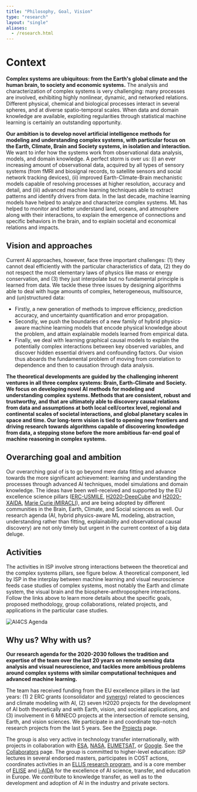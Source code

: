 ```yaml
---
title: "Philosophy, Goal, Vision"
type: "research"
layout: "single"
aliases:
  - /research.html
---
```


# Context

**Complex systems are ubiquitous: from the Earth's global climate and the human brain, to society and economic systems.** The analysis and characterization of complex systems is very challenging: many processes are involved, exhibiting highly nonlinear, dynamic, and networked relations. Different physical, chemical and biological processes interact in several spheres, and at diverse spatio-temporal scales. When data and domain knowledge are available, exploiting regularities through statistical machine learning is certainly an outstanding opportunity.

**Our ambition is to develop novel artificial intelligence methods for modeling and understanding complex systems, with particular focus on the Earth, Climate, Brain and Society systems, in isolation and interaction.** We want to infer how the systems work from observational data analysis, models, and domain knowledge. A perfect storm is over us: (i) an ever increasing amount of observational data, acquired by all types of sensory systems (from fMRI and biosignal records, to satellite sensors and social network tracking devices), (ii) improved Earth-Climate-Brain mechanistic models capable of resolving processes at higher resolution, accuracy and detail, and (iii) advanced machine learning techniques able to extract patterns and identify drivers from data. In the last decade, machine learning models have helped to analyze and characterize complex systems. ML has helped to monitor and better understand land, oceans, and atmosphere along with their interactions, to explain the emergence of connections and specific behaviors in the brain, and to explain societal and economical relations and impacts.

## Vision and approaches

Current AI approaches, however, face three important challenges: (1) they cannot deal efficiently with the particular characteristics of data, (2) they do not respect the most elementary laws of physics like mass or energy conservation, and (3) they just interpolate but no fundamental principle is learned from data. We tackle these three issues by designing algorithms able to deal with huge amounts of complex, heterogeneous, multisource, and (un)structured data:

- Firstly, a new generation of methods to improve efficiency, prediction accuracy, and uncertainty quantification and error propagation.
- Secondly, we push the boundaries of a new family of hybrid physics-aware machine learning models that encode physical knowledge about the problem, and attain explainable models learned from empirical data.
- Finally, we deal with learning graphical causal models to explain the potentially complex interactions between key observed variables, and discover hidden essential drivers and confounding factors. Our vision thus aboards the fundamental problem of moving from correlation to dependence and then to causation through data analysis.


**The theoretical developments are guided by the challenging inherent ventures in all three complex systems: Brain, Earth-Climate and Society. We focus on developing novel AI methods for modeling and understanding complex systems. Methods that are consistent, robust and trustworthy, and that are ultimately able to discovery causal relations from data and assumptions at both local cell/cortex level, regional and continental scales of societal interactions, and global planetary scales in space and time. Our long-term vision is tied to opening new frontiers and driving research towards algorithms capable of discovering knowledge from data, a stepping stone before the more ambitious far-end goal of machine reasoning in complex systems.**

## Overarching goal and ambition

Our overarching goal of is to go beyond mere data fitting and advance towards the more significant achievement: learning and understanding the processes through advanced AI techniques, model simulations and domain knowledge. The ideas have been well-received and supported by the EU excellence science pillars ([ERC-USMILE](http://www.imiracli.eu/), [H2020-DeepCube](https://deepcube-h2020.eu/) and [H2020-XAIDA](https://xaida.eu/), [Marie Curie iMIRACLI](http://www.imiracli.eu/)), and are being adopted by different communities in the Brain, Earth, Climate, and Social sciences as well. Our research agenda (AI, hybrid physics-aware ML modeling, abstraction, understanding rather than fitting, explainability and observational causal discovery) are not only timely but urgent in the current context of a big data deluge.

## Activities

The activities in ISP involve strong interactions between the theoretical and the complex systems pillars, see figure below. A theoretical component, led by ISP in the interplay between machine learning and visual neuroscience feeds case studies of complex systems, most notably the Earth and climate system, the visual brain and the biosphere-anthroposphere interactions. Follow the links above to learn more details about the specific goals, proposed methodology, group collaborations, related projects, and applications in the particular case studies.

![AI4CS Agenda](ai4cs_agenda.webp)
<!-- <img src="ai4cs_agenda.webp" style="width: 80%;"> -->

## Why us? Why with us?

**Our research agenda for the 2020-2030 follows the tradition and expertise of the team over the last 20 years on remote sensing data analysis and visual neuroscience, and tackles more ambitious problems around complex systems with similar computational techniques and advanced machine learning.**

The team has received funding from the EU excellence pillars in the last years: (1) 2 ERC grants (consolidator and [synergy](https://www.usmile-erc.eu/)) related to geosciences and climate modeling with AI, (2) seven H2020 projects for the development of AI both theoretically and with Earth, vision, and societal applications, and (3) involvement in 6 MINECO projects at the intersection of remote sensing, Earth, and vision sciences. We participate in and coordinate top-notch research projects from the last 5 years. See the [Projects](projects.html) page.

The group is also very active in technology transfer internationally, with projects in collaboration with [ESA](https://www.esa.int/), [NASA](https://www.nasa.gov), [EUMETSAT](https://www.eumetsat.int), or [Google](https://www.google.com/). See the [Collaborators](collaborators.html) page. The group is committed to higher-level education: ISP lectures in several endorsed masters, participates in COST actions, coordinates activities in an [ELLIS research program](https://ellis.eu/programs/machine-learning-for-earth-and-climate-sciences), and is a core member of [ELISE](https://www.elise-ai.eu/) and [i-AIDA](https://www.i-aida.org/) for the excellence of AI science, transfer, and education in Europe. We contribute to knowledge transfer, as well as to the development and adoption of AI in the industry and private sectors.
